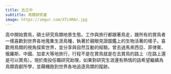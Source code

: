 ```yaml
---
title: 呂立中
subtitle: 鳥類研究者
image: https://imgur.com/XTcXRAr.jpg
---
```

高中開始賞鳥，碩士研究鳥類地景生態。工作與旅行都跟著鳥走，跟所有的賞鳥者一樣喜歡到世界各地蒐集生涯鳥種，執著於親眼見證圖鑑上的生物活著的樣子。喜歡用鳥類的視角探索世界，並分享與自然互動的經驗。曾去過馬來西亞、菲律賓、俄羅斯、中國、加拿大等地旅行，行程不是在賞鳥就是在去賞鳥的路上（在路上還是可以賞鳥）。現於南投任職研究助理，如果對研究生涯還有熱情的話希望繼續為鳥類貢獻所學，並藉機跑到世界各地追逐鳥類的蹤跡。